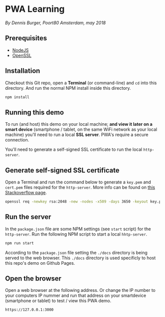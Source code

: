 # PWA Learning

*By Dennis Burger, Poort80 Amsterdam, may 2018*

## Prerequisites

* [NodeJS](https://nodejs.org/en/)
* [OpenSSL](https://www.openssl.org/)

## Installation

Checkout this Git repo, open a **Terminal** (or command-line) and `cd` into this directory. And run the normal NPM install inside this directory.

```bash
npm install
```

## Running this demo

To run (and host) this demo on your local machine; **and view it later on a smart device** (smartphone / tablet, on the same WiFi network as your local machine) you'll need to run a local **SSL server**. PWA's require a secure connection.

You'll need to generate a self-signed SSL certificate to run the local `http-server`. 

## Generate self-signed SSL certificate

Open a Terminal and run the command below to generate a `key.pem` and `cert.pem` files required for the `http-server`. More info can be found on [this Stackoverflow page](https://stackoverflow.com/questions/35127383/npm-http-server-with-ssl).

```bash
openssl req -newkey rsa:2048 -new -nodes -x509 -days 3650 -keyout key.pem -out cert.pem
```

## Run the server

In the `package.json` file are some NPM settings (see `start` script) for the `http-server`. Run the following NPM script to start a local `hhtp-server`.

```bash
npm run start
```

According to the `package.json` file setting the `./docs` directory is being served to the web browser. This `./docs` directory is used specificly to host this repo's demo on Github Pages.

## Open the browser

Open a web browser at the following address. Or change the IP number to your computers IP nummer and run that address on your smartdevice (smartphone or tablet) to test / view this PWA demo.

	https://127.0.0.1:3000